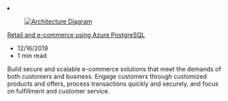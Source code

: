 <!-- This file is automatically generated by build/architectures/build_index.py. Any updates will be lost. -->

<!-- markdownlint-disable MD033 -->

<li class="grid-item item-column" data-categories="Databases Web ">
<article class="card">
    <div class="card-header has-margin-bottom-none" aria-hidden="true">
        <figure class="image diagram has-height-175 has-overflow-hidden level">
            <a href="/azure/architecture/solution-ideas/articles/retail-and-ecommerce-using-azure-database-for-postgresql"><img src="/azure/architecture/browse/thumbs/retail-and-ecommerce-using-azure-database-for-postgresql.png" class="diagram" alt="Architecture Diagram" data-linktype="relative-path"></a>
        </figure>
    </div>
    <div class="card-content">
        <a class="card-content-title has-margin-top-none" href="/azure/architecture/solution-ideas/articles/retail-and-ecommerce-using-azure-database-for-postgresql">
            <p>Retail and e-commerce using Azure PostgreSQL</p>
        </a>
        <ul class="card-content-metadata">
            <li>12/16/2019</li>
            <li>1 min read</li>
        </ul>
        <p class="card-content-description">Build secure and scalable e-commerce solutions that meet the demands of both customers and business. Engage customers through customized products and offers, process transactions quickly and securely, and focus on fulfillment and customer service.</p>
        <div class="bottom-to-top-fade is-hidden-mobile"></div>
    </div>
</article>
</li>
